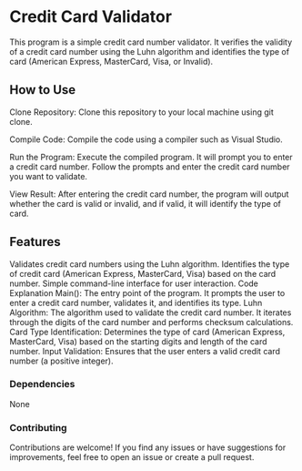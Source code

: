 # Credit Card Validator
This program is a simple credit card number validator. It verifies the validity of a credit card number using the Luhn algorithm and identifies the type of card (American Express, MasterCard, Visa, or Invalid).

## How to Use
Clone Repository: Clone this repository to your local machine using git clone.

Compile Code: Compile the code using a compiler such as Visual Studio.

Run the Program: Execute the compiled program. It will prompt you to enter a credit card number. Follow the prompts and enter the credit card number you want to validate.

View Result: After entering the credit card number, the program will output whether the card is valid or invalid, and if valid, it will identify the type of card.

## Features
Validates credit card numbers using the Luhn algorithm.
Identifies the type of credit card (American Express, MasterCard, Visa) based on the card number.
Simple command-line interface for user interaction.
Code Explanation
Main(): The entry point of the program. It prompts the user to enter a credit card number, validates it, and identifies its type.
Luhn Algorithm: The algorithm used to validate the credit card number. It iterates through the digits of the card number and performs checksum calculations.
Card Type Identification: Determines the type of card (American Express, MasterCard, Visa) based on the starting digits and length of the card number.
Input Validation: Ensures that the user enters a valid credit card number (a positive integer).
### Dependencies
None
### Contributing
Contributions are welcome! If you find any issues or have suggestions for improvements, feel free to open an issue or create a pull request.
